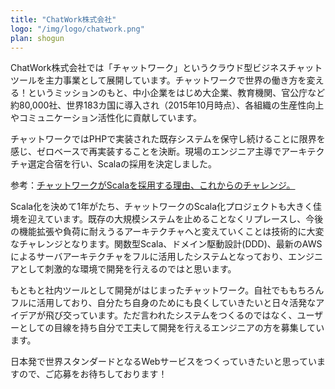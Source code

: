 ```yaml
---
title: "ChatWork株式会社"
logo: "/img/logo/chatwork.png"
plan: shogun
---
```

ChatWork株式会社では「チャットワーク」というクラウド型ビジネスチャットツールを主力事業として展開しています。チャットワークで世界の働き方を変える！というミッションのもと、中小企業をはじめ大企業、教育機関、官公庁など約80,000社、世界183カ国に導入され（2015年10月時点）、各組織の生産性向上やコミュニケーション活性化に貢献しています。

チャットワークではPHPで実装された既存システムを保守し続けることに限界を感じ、ゼロベースで再実装することを決断。現場のエンジニア主導でアーキテクチャ選定合宿を行い、Scalaの採用を決定しました。

参考：[チャットワークがScalaを採用する理由、これからのチャレンジ。](http://c-note.chatwork.com/post/91805620020/chatwork-meets-scala)

Scala化を決めて1年がたち、チャットワークのScala化プロジェクトも大きく佳境を迎えています。既存の大規模システムを止めることなくリプレースし、今後の機能拡張や負荷に耐えうるアーキテクチャへと変えていくことは技術的に大変なチャレンジとなります。関数型Scala、ドメイン駆動設計(DDD)、最新のAWSによるサーバアーキテクチャをフルに活用したシステムとなっており、エンジニアとして刺激的な環境で開発を行えるのではと思います。

もともと社内ツールとして開発がはじまったチャットワーク。自社でももちろんフルに活用しており、自分たち自身のためにも良くしていきたいと日々活発なアイデアが飛び交っています。ただ言われたシステムをつくるのではなく、ユーザーとしての目線を持ち自分で工夫して開発を行えるエンジニアの方を募集しています。

日本発で世界スタンダードとなるWebサービスをつくっていきたいと思っていますので、ご応募をお待ちしております！

